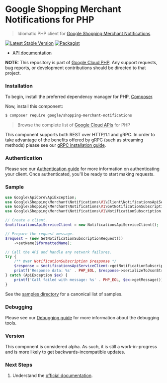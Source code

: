# Google Shopping Merchant Notifications for PHP

> Idiomatic PHP client for [Google Shopping Merchant Notifications](https://developers.google.com/merchant/api).

[![Latest Stable Version](https://poser.pugx.org/google/shopping-merchant-notifications/v/stable)](https://packagist.org/packages/google/shopping-merchant-notifications) [![Packagist](https://img.shields.io/packagist/dm/google/shopping-merchant-notifications.svg)](https://packagist.org/packages/google/shopping-merchant-notifications)

* [API documentation](https://cloud.google.com/php/docs/reference/shopping-merchant-notifications/latest)

**NOTE:** This repository is part of [Google Cloud PHP](https://github.com/googleapis/google-cloud-php). Any
support requests, bug reports, or development contributions should be directed to
that project.

### Installation

To begin, install the preferred dependency manager for PHP, [Composer](https://getcomposer.org/).

Now, install this component:

```sh
$ composer require google/shopping-merchant-notifications
```

> Browse the complete list of [Google Cloud APIs](https://cloud.google.com/php/docs/reference)
> for PHP

This component supports both REST over HTTP/1.1 and gRPC. In order to take advantage of the benefits
offered by gRPC (such as streaming methods) please see our
[gRPC installation guide](https://cloud.google.com/php/grpc).

### Authentication

Please see our [Authentication guide](https://github.com/googleapis/google-cloud-php/blob/main/AUTHENTICATION.md) for more information
on authenticating your client. Once authenticated, you'll be ready to start making requests.

### Sample

```php
use Google\ApiCore\ApiException;
use Google\Shopping\Merchant\Notifications\V1\Client\NotificationsApiServiceClient;
use Google\Shopping\Merchant\Notifications\V1\GetNotificationSubscriptionRequest;
use Google\Shopping\Merchant\Notifications\V1\NotificationSubscription;

// Create a client.
$notificationsApiServiceClient = new NotificationsApiServiceClient();

// Prepare the request message.
$request = (new GetNotificationSubscriptionRequest())
    ->setName($formattedName);

// Call the API and handle any network failures.
try {
    /** @var NotificationSubscription $response */
    $response = $notificationsApiServiceClient->getNotificationSubscription($request);
    printf('Response data: %s' . PHP_EOL, $response->serializeToJsonString());
} catch (ApiException $ex) {
    printf('Call failed with message: %s' . PHP_EOL, $ex->getMessage());
}
```

See the [samples directory](https://github.com/googleapis/php-shopping-merchant-notifications/tree/main/samples) for a canonical list of samples.

### Debugging

Please see our [Debugging guide](https://github.com/googleapis/google-cloud-php/blob/main/DEBUG.md)
for more information about the debugging tools.

### Version

This component is considered alpha. As such, it is still a work-in-progress and is more likely to get backwards-incompatible updates.

### Next Steps

1. Understand the [official documentation](https://developers.google.com/merchant/api).
